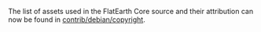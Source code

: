 The list of assets used in the FlatEarth Core source and their attribution can now be found in [contrib/debian/copyright](../contrib/debian/copyright).
